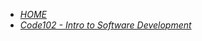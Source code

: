 



- [*HOME*](https://github.com/nassir1976/reading-notes/)
- [*Code102 - Intro to Software Development*](https://nassir1976.github.io/reading-notes/)



